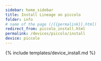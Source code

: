 ```yaml
---
sidebar: home_sidebar
title: Install Lineage on piccolo
folder: info
# name of the page (/{{permalink}}.html)
redirect_from: piccolo_install.html
permalink: /devices/piccolo/install
device: piccolo
---
```

{% include templates/device_install.md %}

